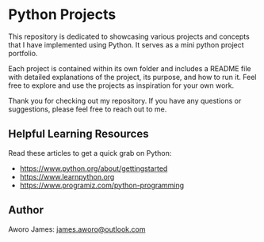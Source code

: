 # Python Projects

This repository is dedicated to showcasing various projects and concepts that I have implemented using Python. It serves as a mini python project portfolio.

Each project is contained within its own folder and includes a README file with detailed explanations of the project, its purpose, and how to run it. Feel free to explore and use the projects as inspiration for your own work.

Thank you for checking out my repository. If you have any questions or suggestions, please feel free to reach out to me.

## Helpful Learning Resources

Read these articles to get a quick grab on Python:

-   https://www.python.org/about/gettingstarted
-   https://www.learnpython.org
-   https://www.programiz.com/python-programming

## Author

Aworo James: [james.aworo@outlook.com](james.aworo@outlook.com)
